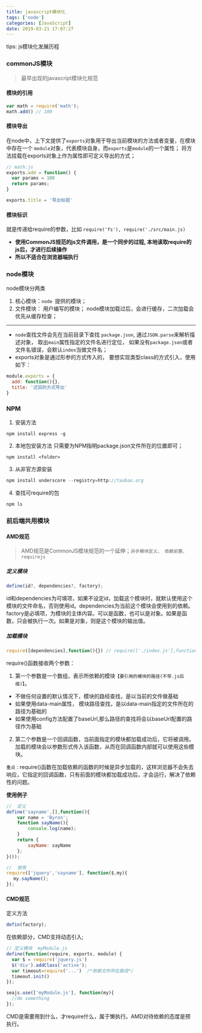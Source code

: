 ```yaml
---
title: javascript模块化
tags: ['node']
categories: [JavaScript]
date: 2019-03-21 17:07:27
---
```

tips: js模块化发展历程
<!-- more -->
### commonJS模块
> 最早出现的javascript模块化规范

#### 模块的引用
```js
var math = require('math'); 
math.add() // 100
```
#### 模块导出
在node中，上下文提供了`exports`对象用于导出当前模块的方法或者变量，在模块中存在一个 `module`对象，代表模块自身，而`exports`是`module`的一个属性；
将方法挂载在exports对象上作为属性即可定义导出的方式；
```js
// math.js
exports.add = function() {
  var params = 100
  return params;
}

exports.title = '导出标题'
```

#### 模块标识
就是传递给require的参数，比如 `require('fs'), require('./src/main.js)`

- **使用CommonJS规范的js文件调用，是一个同步的过程, 本地读取require的js后，才进行后续操作**
- **所以不适合在浏览器端执行**

### node模块

node模块分两类 

1. 核心模块：`node `提供的模块； 
2. 文件模块： 用户编写的模块；
node模块加载过后，会进行缓存，二次加载会优先从缓存检查；
***
- `node`查找文件会先在当前目录下查找 `package.json`, 通过`JSON.parse`来解析描述对象， 取出`main`属性指定的文件名进行定位， 如果没有`package.json`或者文件名错误，会默认`index`当做文件名；
- exports对象是通过形参的方式传入的， 要想实现类型class的方式引入，使用如下：
```js
module.exports = {
  add: function(){},
  title: '迂回的方式导出'
}
```

### NPM

1. 安装方法
```shell
npm install express -g
```
2. 本地包安装方法
只需要为NPM指明package.json文件所在的位置即可；
```shell
npm install <folder>
```
3. 从非官方源安装
```js
npm install underscore --registry=http://taobao.org
```
4. 查找可require的包
```js
npm ls
```

### 前后端共用模块
#### AMD规范
> AMD规范是CommonJS模块规范的一个延伸；`异步模块定义， 依赖前置， requirejs`

##### 定义模块
```js
define(id?, dependencies?, factory);
```
  id和dependencies为可填项，如果不设定id，加载这个模块时，就默认使用这个模块的文件命名，否则使用id。dependencies为当前这个模块会使用到的依赖。factory是必填项，为模块的主体内容。可以是函数，也可以是对象。如果是函数，只会被执行一次。如果是对象，则是这个模块的输出值。

##### 加载模块
```js
require([dependencies],function(){}) // require(['./index.js'],function(){})
```
require()函数接收两个参数：
1. 第一个参数是一个数组，表示所依赖的模块`【要引用的模块的路径(不带.js后缀)】`。
  * 不做任何设置的默认情况下，模块的路经查找，是以当前的文件做基础
  * 如果使用data-main属性， 模块路径查找，是以data-main指定的文件所在的路径为基础的
  * 如果使用config方法配置了baseUrl,那么路径的查找将会以baseUrl配置的路径作为基础
2. 第二个参数是一个回调函数，当前面指定的模块都加载成功后，它将被调用。加载的模块会以参数形式传入该函数，从而在回调函数内部就可以使用这些模块。

`重点：`require()函数在加载依赖的函数的时候是异步加载的，这样浏览器不会失去响应，它指定的回调函数，只有前面的模块都加载成功后，才会运行，解决了依赖性的问题。

**使用例子**
```js
//  定义
define('sayname',[],function(){
    var name = 'Byron';
    function sayName(){
        console.log(name);
    }
    return {
        sayName: sayName
    };
}());

//  使用
require(['jquery','sayname'], function($,my){
　 my.sayName(); 
});
```

#### CMD规范
定义方法
```js
defin(factory);
```
在依赖部分，CMD支持动态引入;
```js
// 定义模块  myModule.js
define(function(require, exports, module) {
  var $ = require('jquery.js')
  $('div').addClass('active');
  var timeout=require('...')  /*依赖文件所在路径*/
  timeout.init()
});

seajs.use(['myModule.js'], function(my){
  //do something
});
```
CMD是需要用到什么，才require什么，属于懒执行。AMD对待依赖的态度是预执行。
